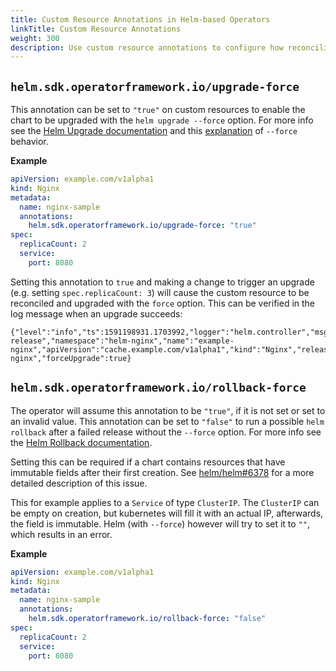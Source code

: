 ```yaml
---
title: Custom Resource Annotations in Helm-based Operators
linkTitle: Custom Resource Annotations
weight: 300
description: Use custom resource annotations to configure how reconciliation works.
---
```


## `helm.sdk.operatorframework.io/upgrade-force`

This annotation can be set to `"true"` on custom resources to enable the chart to be upgraded with the
`helm upgrade --force` option. For more info see the [Helm Upgrade documentation](https://helm.sh/docs/helm/helm_upgrade/)
and this [explanation](https://github.com/helm/helm/issues/7082#issuecomment-559558318) of `--force` behavior.

**Example**

```yaml
apiVersion: example.com/v1alpha1
kind: Nginx
metadata:
  name: nginx-sample
  annotations:
    helm.sdk.operatorframework.io/upgrade-force: "true"
spec:
  replicaCount: 2
  service:
    port: 8080
```

Setting this annotation to `true` and making a change to trigger an upgrade (e.g. setting `spec.replicaCount: 3`)
will cause the custom resource to be reconciled and upgraded with the `force` option. This can be verified in the
log message when an upgrade succeeds:

```
{"level":"info","ts":1591198931.1703992,"logger":"helm.controller","msg":"Upgraded release","namespace":"helm-nginx","name":"example-nginx","apiVersion":"cache.example.com/v1alpha1","kind":"Nginx","release":"example-nginx","forceUpgrade":true}
```

## `helm.sdk.operatorframework.io/rollback-force`

The operator will assume this annotation to be `"true"`, if it is not set or set to an invalid value.
This annotation can be set to `"false"` to run a possible `helm rollback` after a failed release
without the `--force` option. For more info see the [Helm Rollback documentation](https://helm.sh/docs/helm/helm_rollback/).

Setting this can be required if a chart contains resources that have immutable fields after their first creation.
See [helm/helm#6378](https://github.com/helm/helm/issues/6378#issuecomment-735812673) for a more detailed description
of this issue.

This for example applies to a `Service` of type `ClusterIP`. The `ClusterIP` can be empty on creation, but kubernetes will fill
it with an actual IP, afterwards, the field is immutable. Helm (with `--force`) however will try to set it to `""`, which
results in an error.

**Example**

```yaml
apiVersion: example.com/v1alpha1
kind: Nginx
metadata:
  name: nginx-sample
  annotations:
    helm.sdk.operatorframework.io/rollback-force: "false"
spec:
  replicaCount: 2
  service:
    port: 8080
```

